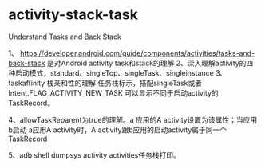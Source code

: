 # activity-stack-task
Understand Tasks and Back Stack

1、 https://developer.android.com/guide/components/activities/tasks-and-back-stack 是对Android activity task和stack的理解
2、深入理解activity的四种启动模式，standard、singleTop、singleTask、singleinstance
3、taskaffinity 栈亲和性的理解
任务栈标示，搭配singleTask或者Intent.FLAG_ACTIVITY_NEW_TASK 可以显示不同于启动activity的TaskRecord。

4、allowTaskReparent为true的理解。a 应用的A activity设置为该属性；当应用b启动 a应用A activity时，A activity跟b应用的启动activity属于同一个TaskRecord

5、adb shell dumpsys activity activities任务栈打印。

